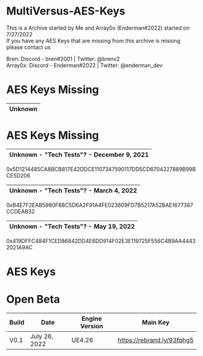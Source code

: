 # MultiVersus-AES-Keys

This is a Archive started by Me and Array0x (Enderman#2022) started on 7/27/2022<br />
If you have any AES Keys that are missing from this archive is missing please contact us

Bren: Discord - bren#2001 | Twitter: @brenv2<br />
Array0x: Discord - Enderman#2022 | Twitter: @enderman_dev

# AES Keys Missing 

| Unknown |
|------------------------------|

# AES Keys Missing 

| Unknown - "Tech Tests"? - December 9, 2021 |
|------------------------------|
0x5D1214485CA8BCB817E42DDCE1107347590117DD5CD6704227889B99BCE5D206

| Unknown - "Tech Tests"? - March 4, 2022 |
|------------------------------|
0xB4E7F2EAB5980F88C5D6A2F91A4FE023609FD7B5217A52BAE1677387CCDEAB32

| Unknown - "Tech Tests"? - May 19, 2022 |
|------------------------------|
0x419DFFC484F1CED86842DD4E6DD914F02E3E119725F556C4B9AA44432021A9AC


# AES Keys

# Open Beta
| Build                  	 | Date          	 | Engine Version	    |		    Main Key             |
| ------------------------------ | --------------------- | ------------------------ | ------------------------------ |
| V0.1        	 |  July 26, 2022	   	 | UE4.26	    |		https://rebrand.ly/93fqhg5                                   |
